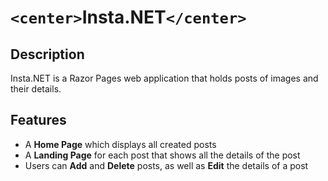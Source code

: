 # `<center>`Insta.NET`</center>`

## Description
Insta.NET is a Razor Pages web application that holds posts of images and their details.

## Features
 - A **Home Page** which displays all created posts
 - A **Landing Page** for each post that shows all the details of the post
 - Users can **Add** and **Delete** posts, as well as **Edit** the details of a post
